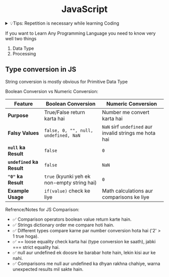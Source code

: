 <h1 align="center">JavaScript </h1>

<details>
<summary>💡Tips: Repetition is necessary while learning Coding</summary>
  <ul>Instead of going in-depth in various topics, you should practice it more often!</ul>
</details>

If you want to Learn Any Programming Language you need to know very well two things

1. Data Type
2. Processing

## Type conversion in JS

String conversion is mostly obvious for Primitive Data Type

Boolean Conversion vs Numeric Conversion:
<table><thead><tr><th><strong>Feature</strong></th><th><strong>Boolean Conversion</strong></th><th><strong>Numeric Conversion</strong></th></tr></thead><tbody><tr><td><strong>Purpose</strong></td><td>True/False return karta hai</td><td>Number me convert karta hai</td></tr><tr><td><strong>Falsy Values</strong></td><td><code>false, 0, "", null, undefined, NaN</code></td><td><code>NaN</code> sirf <code>undefined</code> aur invalid strings me hota hai</td></tr><tr><td><strong><code>null</code> ka Result</strong></td><td><code>false</code></td><td><code>0</code></td></tr><tr><td><strong><code>undefined</code> ka Result</strong></td><td><code>false</code></td><td><code>NaN</code></td></tr><tr><td><strong><code>"0"</code> ka Result</strong></td><td><code>true</code> (kyunki yeh ek non-empty string hai)</td><td><code>0</code></td></tr><tr><td><strong>Example Usage</strong></td><td><code>if(value)</code> check ke liye</td><td>Math calculations aur comparisons ke liye</td></tr></tbody></table>

Refrence/Notes for JS Comparison:

- ✅ Comparison operators boolean value return karte hain.
- ✅ Strings dictionary order me compare hoti hain.
- ✅ Different types compare karne par number conversion hota hai ('2' > 1 true hoga).
- ✅ == loose equality check karta hai (type conversion ke saath), jabki === strict equality hai.
- ✅ null aur undefined ek doosre ke barabar hote hain, lekin kisi aur ke nahi.
- ✅ Comparisons me null aur undefined ka dhyan rakhna chahiye, warna unexpected results mil sakte hain.